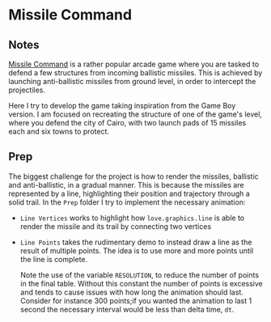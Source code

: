 # Missile Command

## Notes

[Missile Command](https://en.wikipedia.org/wiki/Missile_Command) is a rather popular arcade game where you are tasked to defend a few structures from incoming ballistic missiles. This is achieved by launching anti-ballistic missiles from ground level, in order to intercept the projectiles.

Here I try to develop the game taking inspiration from the Game Boy version. I am focused on recreating the structure of one of the game's level, where you defend the city of Cairo, with two launch pads of 15 missiles each and six towns to protect.

## Prep

The biggest challenge for the project is how to render the missiles, ballistic and anti-ballistic, in a gradual manner. This is because the missiles are represented by a line, highlighting their position and trajectory through a solid trail. In the `Prep` folder I try to implement the necessary animation:

- `Line Vertices` works to highlight how `love.graphics.line` is able to render the missile and its trail by connecting two vertices

- `Line Points` takes the rudimentary demo to instead draw a line as the result of multiple points. The idea is to use more and more points until the line is complete.

  Note the use of the variable `RESOLUTION`, to reduce the number of points in the final table. Without this constant the number of points is excessive and tends to cause issues with how long the animation should last. Consider for instance 300 points;if you wanted the animation to last 1 second the necessary interval would be less than delta time, `dt`.

